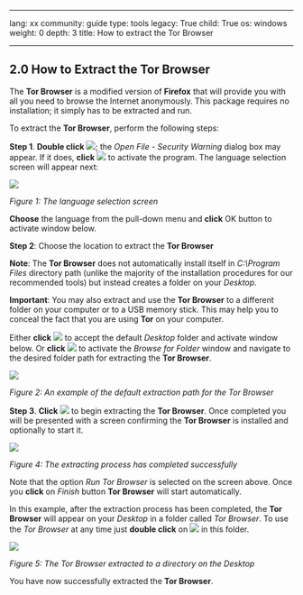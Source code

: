 

---

lang: xx
community: guide
type: tools
legacy: True
child: True
os: windows
weight: 0
depth: 3
title: How to extract the Tor Browser

---

<a name="2.0"></a>
## 2.0 How to Extract the Tor Browser ##

The **Tor Browser** is a modified version of **Firefox** that will provide you with all you need to browse the Internet anonymously. This package requires no installation; it simply has to be extracted and run.

To extract the **Tor Browser**, perform the following steps:

**Step 1**. **Double click** ![](/sbox/screen/tor-en-1/001.png); the *Open File - Security Warning* dialog box may appear. If it does, **click** ![](/sbox/screen/tor-en-1/002.png) to activate the program.
The language selection screen will appear next:

![](/sbox/screen/tor-en-1/003.png)

*Figure 1: The language selection screen*

**Choose** the language from the pull-down menu and **click** OK button to activate window below.

**Step 2**: Choose the location to extract the **Tor Browser** 

**Note**: The **Tor Browser** does not automatically install itself in *C:\Program Files* directory path (unlike the majority of the installation procedures for our recommended tools) but instead creates a folder on your *Desktop*.

**Important**: You may also extract and use the **Tor Browser** to a different folder on your computer or to a USB memory stick. This may help you to conceal the fact that you are using **Tor** on your computer.

Either **click** ![](/sbox/screen/tor-en-1/004.png) to accept the default *Desktop* folder and activate window below. Or **click** ![](/sbox/screen/tor-en-1/005.png) to activate the *Browse for Folder* window and navigate to the desired folder path for extracting the **Tor Browser**.

![](/sbox/screen/tor-en-1/008.png)

*Figure 2: An example of the default extraction path for the Tor Browser*

**Step 3**. **Click** ![](/sbox/screen/tor-en-1/004.png) to begin extracting the **Tor Browser**. Once completed you will be presented with a screen confirming the **Tor Browser** is installed and optionally to start it.

![](/sbox/screen/tor-en-1/009.png)

*Figure 4: The extracting process has completed successfully*

Note that the option *Run Tor Browser* is selected on the screen above. Once you **click** on *Finish* button **Tor Browser** will start automatically. 

In this example, after the extraction process has been completed, the **Tor Browser** will appear on your *Desktop* in a folder called *Tor Browser*.  To use the *Tor Browser* at any time just **double click** on ![](/sbox/screen/tor-en-1/010.png) in this folder.

![](/sbox/screen/tor-en-1/011.png) 

*Figure 5: The Tor Browser extracted to a directory on the Desktop*

You have now successfully extracted the **Tor Browser**.

